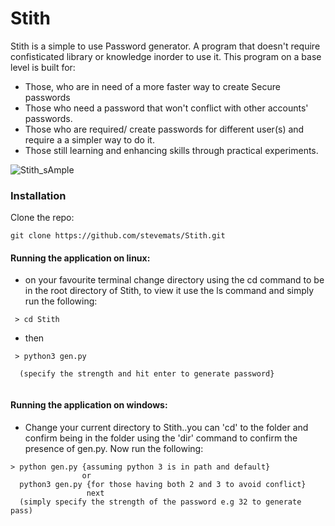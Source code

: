 # Stith

Stith is a simple to use Password generator. A program that doesn't require confisticated library or
knowledge inorder to use it. This program on a base level is built for:

  - Those, who are in need of a more faster way to create Secure passwords
  - Those who need a password that won't conflict with other accounts' passwords.
  - Those who are required/ create passwords for different user(s) and require a 
    a simpler way to do it.
  - Those still learning and enhancing skills through practical experiments.

![Stith_sAmple](https://user-images.githubusercontent.com/30528167/133064144-4624a1b7-2ef0-449d-b0f5-a1be24e27e20.PNG)

### Installation

Clone the repo:

  ```
  git clone https://github.com/stevemats/Stith.git
  ```

#### Running the application on linux:
  
  - on your favourite terminal change directory using the cd command
    to be in the root directory of Stith, to view it use the ls command
     and simply run the following:
   ```
    > cd Stith
  ```
  - then
  ```
   > python3 gen.py
   
    (specify the strength and hit enter to generate password}
    
  ```
  
 #### Running the application on windows:
 
  - Change your current directory to Stith..you can 'cd' to the folder
   and confirm being in the folder  using the 'dir' command to confirm 
   the presence of gen.py. Now run the following:
   
   ```
   > python gen.py {assuming python 3 is in path and default}
                   or
     python3 gen.py {for those having both 2 and 3 to avoid conflict}
                    next 
     (simply specify the strength of the password e.g 32 to generate pass)
      
   ```
   
   
